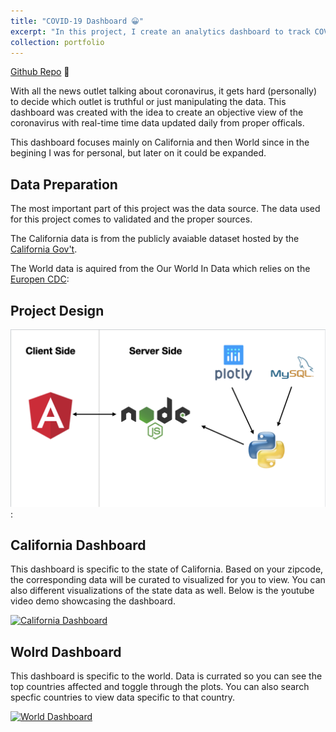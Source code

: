 ```yaml
---
title: "COVID-19 Dashboard 😀"
excerpt: "In this project, I create an analytics dashboard to track COVID-19 globally and nationally using differenct filters. The dashboard continously gathers data hourly to provide real-time analytics. Analytics can be stratified by race, gender, country, state and many more! <br/><br/><img src='/images/covid.png'>"
collection: portfolio
---
```


[Github Repo](https://github.com/rohithravin/COVID-19-Dashboard) 📝

With all the news outlet talking about coronavirus, it gets hard (personally) to decide which outlet is truthful or just manipulating the data. This dashboard was created with the idea to create an objective view of the coronavirus with real-time time data updated daily from proper officals.

This dashboard focuses mainly on California and then World since in the begining I was for personal, but later on it could be expanded.

## Data Preparation
The most important part of this project was the data source. The data used for this project comes to validated and the proper sources.

The California data is from the publicly avaiable dataset hosted by the [California Gov't](https://data.ca.gov/dataset/covid-19-cases).

The World data is aquired from the Our World In Data which relies on the [Europen CDC](https://ourworldindata.org/coronavirus-source-data):

## Project Design

![Project Design Image](/images/project-arch.png):


## California Dashboard
This dashboard is specific to the state of California. Based on your zipcode, the corresponding data will be curated to visualized for you to view. You can also different visualizations of the state data as well. Below is the youtube video demo showcasing the dashboard.

[![California Dashboard](http://img.youtube.com/vi/zRc0mbsVl8Y/0.jpg)](http://www.youtube.com/watch?v=zRc0mbsVl8Y "California Dashboard")

## Wolrd Dashboard
This dashboard is specific to the world. Data is currated so you can see the top countries affected and toggle through the plots. You can also search specfic countries to view data specific to that country.

[![World Dashboard](http://img.youtube.com/vi/J1ynNYSbHQs/0.jpg)](http://www.youtube.com/watch?v=J1ynNYSbHQs "World Dashboard")

